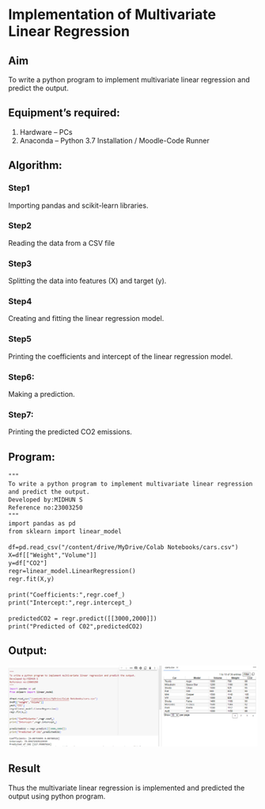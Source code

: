 # Implementation of Multivariate Linear Regression
## Aim
To write a python program to implement multivariate linear regression and predict the output.
## Equipment’s required:
1.	Hardware – PCs
2.	Anaconda – Python 3.7 Installation / Moodle-Code Runner
## Algorithm:
### Step1
Importing pandas and scikit-learn libraries.

### Step2
Reading the data from a CSV file

### Step3
Splitting the data into features (X) and target (y).

### Step4
Creating and fitting the linear regression model.

### Step5
Printing the coefficients and intercept of the linear regression model.

### Step6:
Making a prediction.

### Step7:
Printing the predicted CO2 emissions.

## Program:
```
"""
To write a python program to implement multivariate linear regression and predict the output.
Developed by:MIDHUN S
Reference no:23003250
"""
import pandas as pd
from sklearn import linear_model

df=pd.read_csv("/content/drive/MyDrive/Colab Notebooks/cars.csv")
X=df[["Weight","Volume"]]
y=df["CO2"]
regr=linear_model.LinearRegression()
regr.fit(X,y)

print("Coefficients:",regr.coef_)
print("Intercept:",regr.intercept_)

predictedCO2 = regr.predict([[3000,2000]])
print("Predicted of C02",predictedCO2)
```
## Output:
![output](/Capture.PNG)

## Result
Thus the multivariate linear regression is implemented and predicted the output using python program.